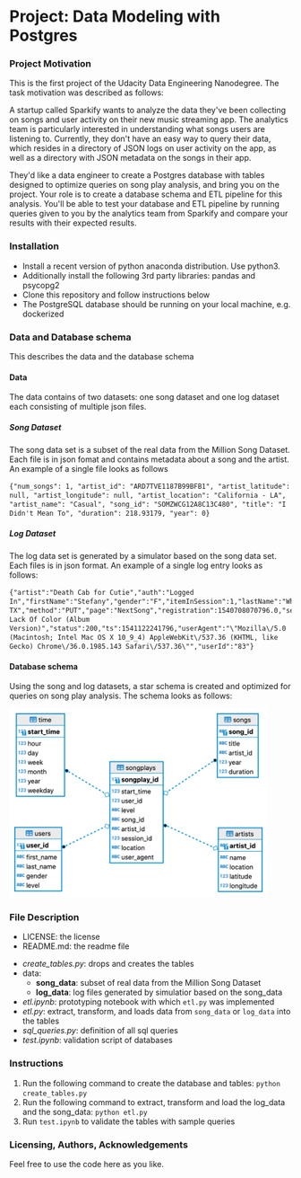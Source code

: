 # Project: Data Modeling with Postgres

### Project Motivation
This is the first project of the Udacity Data Engineering Nanodegree. The task motivation was described as follows:

A startup called Sparkify wants to analyze the data they've been collecting on songs and user activity on their new music streaming app. The analytics team is particularly interested in understanding what songs users are listening to. Currently, they don't have an easy way to query their data, which resides in a directory of JSON logs on user activity on the app, as well as a directory with JSON metadata on the songs in their app.

They'd like a data engineer to create a Postgres database with tables designed to optimize queries on song play analysis, and bring you on the project. Your role is to create a database schema and ETL pipeline for this analysis. You'll be able to test your database and ETL pipeline by running queries given to you by the analytics team from Sparkify and compare your results with their expected results.

### Installation
- Install a recent version of python anaconda distribution. Use python3.
- Additionally install the following 3rd party libraries: pandas and psycopg2
- Clone this repository and follow instructions below
- The PostgreSQL database should be running on your local machine, e.g. dockerized

### Data and Database schema
This describes the data and the database schema
#### Data
The data contains of two datasets: one song dataset and one log dataset each consisting of multiple json files.

##### Song Dataset
The song data set is a subset of the real data from the Million Song Dataset. Each file is in json fomat and contains metadata about a song and the artist. An example of a single file looks as follows

```
{"num_songs": 1, "artist_id": "ARD7TVE1187B99BFB1", "artist_latitude": null, "artist_longitude": null, "artist_location": "California - LA", "artist_name": "Casual", "song_id": "SOMZWCG12A8C13C480", "title": "I Didn't Mean To", "duration": 218.93179, "year": 0}
```

##### Log Dataset
The log data set is generated by a simulator based on the song data set. Each files is in json format. An example of a single log entry looks as follows:

```
{"artist":"Death Cab for Cutie","auth":"Logged In","firstName":"Stefany","gender":"F","itemInSession":1,"lastName":"White","length":216.42404,"level":"free","location":"Lubbock, TX","method":"PUT","page":"NextSong","registration":1540708070796.0,"sessionId":82,"song":"A Lack Of Color (Album Version)","status":200,"ts":1541122241796,"userAgent":"\"Mozilla\/5.0 (Macintosh; Intel Mac OS X 10_9_4) AppleWebKit\/537.36 (KHTML, like Gecko) Chrome\/36.0.1985.143 Safari\/537.36\"","userId":"83"}
```

#### Database schema
Using the song and log datasets,  a star schema is created and optimized for queries on song play analysis. The schema looks as follows:

<img src="./schema_erd.png" alt="schema_erd" style="zoom:45%;" />

### File Description

* LICENSE: the license
* README.md: the readme file
- *create_tables.py*: drops and creates the tables
- data:
  - **song_data**: subset of real data from the Million Song Dataset
  - **log_data**: log files generated by simulatior based on the song_data
- *etl.ipynb*: prototyping notebook with which `etl.py` was implemented
- *etl.py*: extract, transform, and loads data from `song_data` or `log_data` into the tables
- *sql_queries.py*: definition of all sql queries
- *test.ipynb*: validation script of databases

### Instructions
1. Run the following command to create the database and tables: `python create_tables.py`
2. Run the following command to extract, transform and load the log_data and the song_data: `python etl.py`
3. Run `test.ipynb` to validate the tables with sample queries

### Licensing, Authors, Acknowledgements
Feel free to use the code here as you like.
